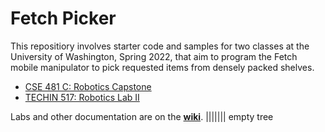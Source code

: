 # Fetch Picker

This repositiory involves starter code and samples for two classes at the University of Washington, Spring 2022, that aim to program the Fetch mobile manipulator to pick requested items from densely packed shelves.

* [CSE 481 C: Robotics Capstone](https://sites.google.com/cs.washington.edu/cse481csp22/home)
* [TECHIN 517: Robotics Lab II](https://sites.google.com/cs.washington.edu/techin517sp22/home)

Labs and other documentation are on the **[wiki](https://github.com/robotic-picker-sp22/fetch-picker/wiki)**.
||||||| empty tree


